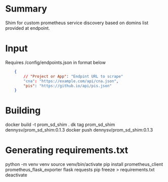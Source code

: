 # Summary
Shim for custom prometheus service discovery based on domins list provided at endpoint.
# Input
Requires /config/endpoints.json in format below
```json
    {
        // "Project or App": "Endpint URL to scrape"
        "cna": "https://example.com/api/cna.json",
        "pis": "https://github.io/api/pis.json"
    }
```
# Building
docker build -t prom_sd_shim .
dk tag prom_sd_shim dennysv/prom_sd_shim:0.1.3
docker push dennysv/prom_sd_shim:0.1.3

# Generating requirements.txt
python -m venv venv
source venv/bin/activate
pip install prometheus_client  prometheus_flask_exporter flask requests
pip freeze > requirements.txt
deactivate
